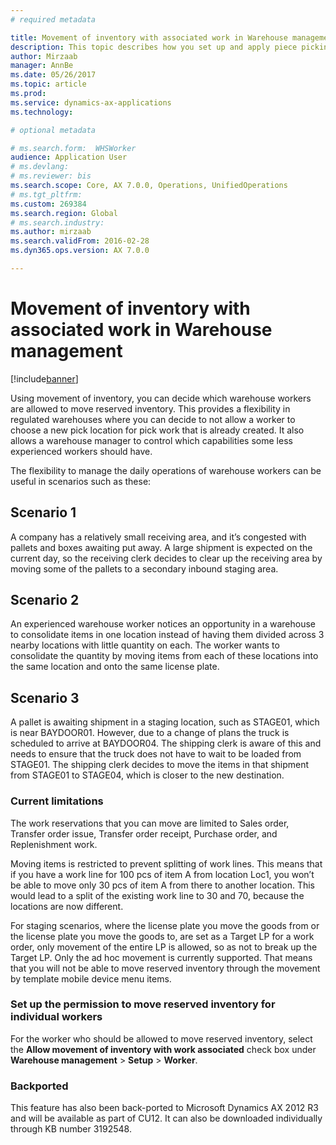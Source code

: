 ```yaml
---
# required metadata

title: Movement of inventory with associated work in Warehouse management
description: This topic describes how you set up and apply piece picking confirmation from a mobile device.
author: Mirzaab
manager: AnnBe
ms.date: 05/26/2017
ms.topic: article
ms.prod: 
ms.service: dynamics-ax-applications
ms.technology: 

# optional metadata

# ms.search.form:  WHSWorker
audience: Application User
# ms.devlang: 
# ms.reviewer: bis
ms.search.scope: Core, AX 7.0.0, Operations, UnifiedOperations
# ms.tgt_pltfrm: 
ms.custom: 269384
ms.search.region: Global
# ms.search.industry: 
ms.author: mirzaab
ms.search.validFrom: 2016-02-28
ms.dyn365.ops.version: AX 7.0.0

---
```


# Movement of inventory with associated work in Warehouse management

[!include[banner](../includes/banner.md)]

Using movement of inventory, you can decide which warehouse workers are allowed to move reserved inventory. This provides a flexibility in regulated warehouses where you can decide to not allow a worker to choose a new pick location for pick work that is already created. It also allows a warehouse manager to control which capabilities some less experienced workers should have.

The flexibility to manage the daily operations of warehouse workers can be useful in scenarios such as these:

## Scenario 1
A company has a relatively small receiving area, and it’s congested with pallets and boxes awaiting put away. A large shipment is expected on the current day, so the receiving clerk decides to clear up the receiving area by moving some of the pallets to a secondary inbound staging area.

## Scenario 2
An experienced warehouse worker notices an opportunity in a warehouse to consolidate items in one location instead of having them divided across 3 nearby locations with little quantity on each. The worker wants to consolidate the quantity by moving items from each of these locations into the same location and onto the same license plate.

## Scenario 3
A pallet is awaiting shipment in a staging location, such as STAGE01, which is near BAYDOOR01. However, due to a change of plans the truck is scheduled to arrive at BAYDOOR04. The shipping clerk is aware of this and needs to ensure that the truck does not have to wait to be loaded from STAGE01. The shipping clerk decides to move the items in that shipment from STAGE01 to STAGE04, which is closer to the new destination.

### Current limitations

The work reservations that you can move are limited to Sales order, Transfer order issue, Transfer order receipt, Purchase order, and Replenishment work.

Moving items is restricted to prevent splitting of work lines. This means that if you have a work line for 100 pcs of item A from location Loc1, you won’t be able to move only 30 pcs of item A from there to another location. This would lead to a split of the existing work line to 30 and 70, because the locations are now different.

For staging scenarios, where the license plate you move the goods from or the license plate you move the goods to, are set as a Target LP for a work order, only movement of the entire LP is allowed, so as not to break up the Target LP.
Only the ad hoc movement is currently supported. That means that you will not be able to move reserved inventory through the movement by template mobile device menu items.

### Set up the permission to move reserved inventory for individual workers

For the worker who should be allowed to move reserved inventory, select the **Allow movement of inventory with work associated** check box under **Warehouse management** > **Setup** > **Worker**.  

### Backported

This feature has also been back-ported to Microsoft Dynamics AX 2012 R3 and will be available as part of CU12.
It can also be downloaded individually through KB number 3192548. 

